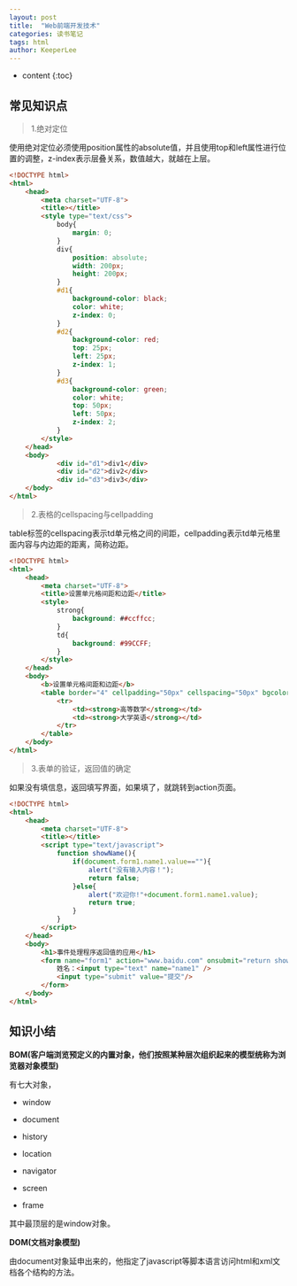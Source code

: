 ```yaml
---
layout: post
title:  "Web前端开发技术"
categories: 读书笔记
tags: html
author: KeeperLee
---
```

* content
{:toc}
## 常见知识点




 
> 1.绝对定位

使用绝对定位必须使用position属性的absolute值，并且使用top和left属性进行位置的调整，z-index表示层叠关系，数值越大，就越在上层。
```html
<!DOCTYPE html>
<html>
    <head>
        <meta charset="UTF-8">
        <title></title>
        <style type="text/css">
            body{
                margin: 0;
            }
            div{
                position: absolute;
                width: 200px;
                height: 200px;
            }
            #d1{
                background-color: black;
                color: white;
                z-index: 0;
            }
            #d2{
                background-color: red;
                top: 25px;
                left: 25px;
                z-index: 1;
            }
            #d3{
                background-color: green;
                color: white;
                top: 50px;
                left: 50px;
                z-index: 2;
            }
        </style>
    </head>
    <body>
            <div id="d1">div1</div>
            <div id="d2">div2</div>
            <div id="d3">div3</div>
    </body>
</html>
```


 
> 2.表格的cellspacing与cellpadding

table标签的cellspacing表示td单元格之间的间距，cellpadding表示td单元格里面内容与内边距的距离，简称边距。
```html
<!DOCTYPE html>
<html>
    <head>
        <meta charset="UTF-8">
        <title>设置单元格间距和边距</title>
        <style>
            strong{
                background: ##ccffcc;
            }
            td{
                background: #99CCFF;
            }
        </style>
    </head>
    <body>
        <b>设置单元格间距和边距</b>
        <table border="4" cellpadding="50px" cellspacing="50px" bgcolor="#9966ff">
            <tr>
                <td><strong>高等数学</strong></td>
                <td><strong>大学英语</strong></td>
            </tr>
        </table>
    </body>
</html>

```



> 3.表单的验证，返回值的确定

如果没有填信息，返回填写界面，如果填了，就跳转到action页面。
```html
<!DOCTYPE html>
<html>
    <head>
        <meta charset="UTF-8">
        <title></title>
        <script type="text/javascript">
            function showName(){
                if(document.form1.name1.value==""){
                    alert("没有输入内容！");
                    return false;
                }else{
                    alert("欢迎你!"+document.form1.name1.value);
                    return true;
                }
            }
        </script>
    </head>
    <body>
        <h1>事件处理程序返回值的应用</h1>
        <form name="form1" action="www.baidu.com" onsubmit="return showName()" >
            姓名：<input type="text" name="name1" />
            <input type="submit" value="提交"/>
        </form>
    </body>
</html>

```



## 知识小结
**BOM(客户端浏览预定义的内置对象，他们按照某种层次组织起来的模型统称为浏览器对象模型)**


有七大对象，
- window

- document

- history

- location

- navigator

- screen 

- frame

其中最顶层的是window对象。

**DOM(文档对象模型)**


由document对象延申出来的，他指定了javascript等脚本语言访问html和xml文档各个结构的方法。



